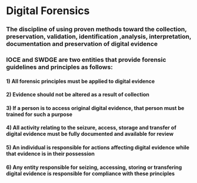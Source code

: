 # Digital Forensics

### The discipline of using proven methods toward the collection, preservation, validation, identification ,analysis, interpretation, documentation and preservation of digital evidence

### IOCE and SWDGE are two entities that provide forensic guidelines and principles as follows:

#### 1) All forensic principles must be applied to digital evidence

#### 2) Evidence should not be altered as a result of collection

#### 3) If a person is to access original digital evidence, that person must be trained for such a purpose

#### 4) All activity relating to the seizure, access, storage and transfer of digital evidence must be fully documented and available for review

#### 5) An individual is responsible for actions affecting digital evidence while that evidence is in their possession

#### 6) Any entity responsible for seizing, accessing, storing or transfering digital evidence is responsible for compliance with these principles
